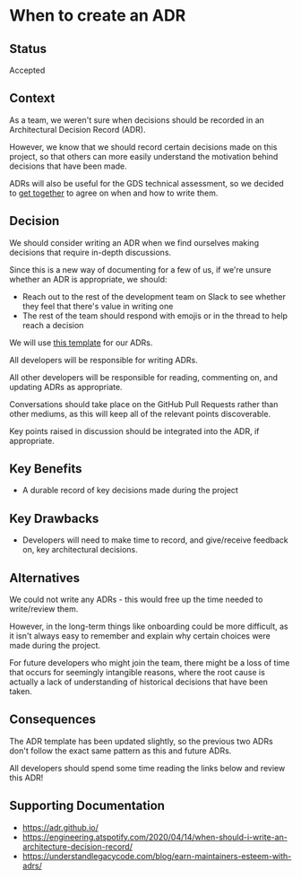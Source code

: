 # When to create an ADR

## Status

Accepted

## Context

As a team, we weren't sure when decisions should be recorded in an Architectural Decision Record (ADR).

However, we know that we should record certain decisions made on this project, so that others can more easily understand the motivation behind decisions that have been made.

ADRs will also be useful for the GDS technical assessment, so we decided to [get together](https://miro.com/app/board/o9J_lZuM9qs=/?moveToWidget=3074457354907364156&cot=14) to agree on when and how to write them.

## Decision

We should consider writing an ADR when we find ourselves making decisions that require in-depth discussions.

Since this is a new way of documenting for a few of us, if we're unsure whether an ADR is appropriate, we should:

- Reach out to the rest of the development team on Slack to see whether they feel that there's value in writing one
- The rest of the team should respond with emojis or in the thread to help reach a decision

We will use [this template](docs/adr/0000-2021-01-28-adr-template.md) for our ADRs.

All developers will be responsible for writing ADRs.

All other developers will be responsible for reading, commenting on, and updating ADRs as appropriate.

Conversations should take place on the GitHub Pull Requests rather than other mediums, as this will keep all of the relevant points discoverable.

Key points raised in discussion should be integrated into the ADR, if appropriate.

## Key Benefits

- A durable record of key decisions made during the project

## Key Drawbacks

- Developers will need to make time to record, and give/receive feedback on, key architectural decisions.

## Alternatives

We could not write any ADRs - this would free up the time needed to write/review them.

However, in the long-term things like onboarding could be more difficult, as it isn't always easy to remember and explain why certain choices were made during the project.

For future developers who might join the team, there might be a loss of time that occurs for seemingly intangible reasons, where the root cause is actually a lack of understanding of historical decisions that have been taken.

## Consequences

The ADR template has been updated slightly, so the previous two ADRs don't follow the exact same pattern as this and future ADRs.

All developers should spend some time reading the links below and review this ADR!

## Supporting Documentation

- <https://adr.github.io/>
- <https://engineering.atspotify.com/2020/04/14/when-should-i-write-an-architecture-decision-record/>
- <https://understandlegacycode.com/blog/earn-maintainers-esteem-with-adrs/>
